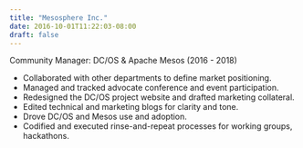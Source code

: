 ```yaml
---
title: "Mesosphere Inc."
date: 2016-10-01T11:22:03-08:00
draft: false
---
```

Community Manager: DC/OS & Apache Mesos (2016 - 2018)

- Collaborated with other departments to define market positioning.
- Managed and tracked advocate conference and event participation.
- Redesigned the DC/OS project website and drafted marketing collateral.
- Edited technical and marketing blogs for clarity and tone.
- Drove DC/OS and Mesos use and adoption.
- Codified and executed rinse-and-repeat processes for working groups, hackathons.
